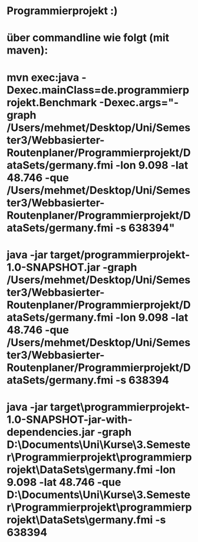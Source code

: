 # Programmierprojekt :)

# über commandline wie folgt (mit maven):

# mvn exec:java -Dexec.mainClass=de.programmierprojekt.Benchmark -Dexec.args="-graph /Users/mehmet/Desktop/Uni/Semester3/Webbasierter-Routenplaner/Programmierprojekt/DataSets/germany.fmi -lon 9.098 -lat 48.746 -que /Users/mehmet/Desktop/Uni/Semester3/Webbasierter-Routenplaner/Programmierprojekt/DataSets/germany.fmi -s 638394"

# java -jar target/programmierprojekt-1.0-SNAPSHOT.jar -graph /Users/mehmet/Desktop/Uni/Semester3/Webbasierter-Routenplaner/Programmierprojekt/DataSets/germany.fmi -lon 9.098 -lat 48.746 -que /Users/mehmet/Desktop/Uni/Semester3/Webbasierter-Routenplaner/Programmierprojekt/DataSets/germany.fmi -s 638394

# java -jar target\programmierprojekt-1.0-SNAPSHOT-jar-with-dependencies.jar -graph D:\Documents\Uni\Kurse\3.Semester\Programmierprojekt\programmierprojekt\DataSets\germany.fmi -lon 9.098 -lat 48.746 -que D:\Documents\Uni\Kurse\3.Semester\Programmierprojekt\programmierprojekt\DataSets\germany.fmi -s 638394
